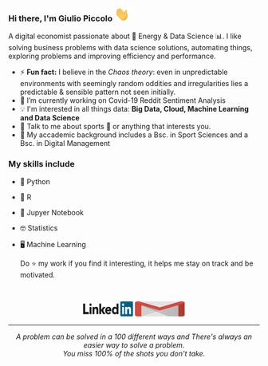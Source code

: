 ### Hi there, I'm Giulio Piccolo <img src="https://github.com/ABSphreak/ABSphreak/blob/master/gifs/Hi.gif" width="30px"></h2>

A digital economist passionate about 🔌 Energy & Data Science :bar_chart:. I like solving business problems with data science solutions, automating things, exploring problems and improving efficiency and performance.


- ⚡ **Fun fact:** I believe in the *Chaos theory*: even in unpredictable environments with seemingly random oddities and irregularities lies a predictable & sensible pattern not seen initially.
- 🔭 I’m currently working on Covid-19 Reddit Sentiment Analysis
- :bulb: I'm interested in all things data: **Big Data, Cloud, Machine Learning and Data Science**
- 💬 Talk to me about sports 🏃 or anything that interests you.
- 🌱 My accademic background includes a Bsc. in Sport Sciences and a Bsc. in Digital Management

### My skills include

- 🐍 Python
- 🧠 R
- 📓 Jupyer Notebook
- 🤓 Statistics
- 🖥️ Machine Learning
    
  Do :star: my work if you find it interesting, it helps me stay on track and be motivated.
   
<br>
<p align="center">
    <a href="https://www.linkedin.com/in/giulio-piccolo/"><img alt="Linkedin profile" title="Linkedin" src="https://github.com/giuliosmall/giuliosmall/blob/main/assets/linkedin.svg" width="100" height="30" /></a>
    <a href="mailto:giulio.piccolo@me.com"><img alt="Gmail" src="https://github.com/giuliosmall/giuliosmall/blob/main/assets/google-gmail.svg" title="Email" width="100" height="30" /></a>
</p>
<hr \>
<p align="center">
   <i>A problem can be solved in a 100 different ways and There's always an easier way to solve a problem.</i>
   <br>
   <i>You miss 100% of the shots you don't take.</i>
</p>

